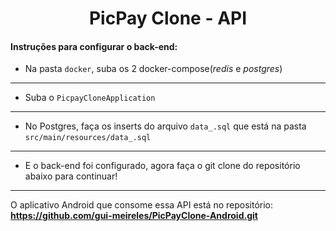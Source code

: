 <h1 align="center">PicPay Clone - API</h1>

#### Instruções para configurar o back-end:

- Na pasta `docker`, suba os 2 docker-compose(*redis* e *postgres*)
--- 
- Suba o `PicpayCloneApplication`
---
- No Postgres, faça os inserts do arquivo `data_.sql` que está na pasta `src/main/resources/data_.sql`
--- 
- E o back-end foi configurado, agora faça o git clone do repositório abaixo para continuar!
---
O aplicativo Android que consome essa API está no repositório: **https://github.com/gui-meireles/PicPayClone-Android.git**
